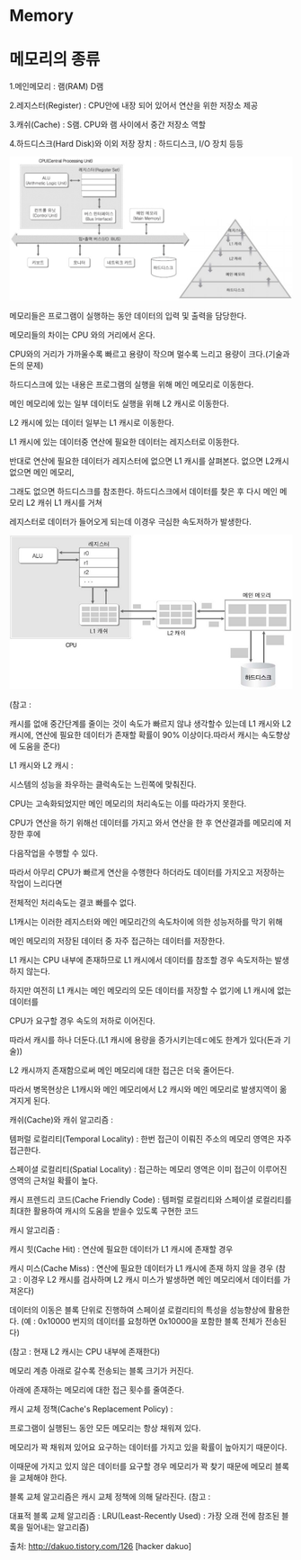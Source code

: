 # Memory

# 메모리의 종류
1.메인메모리 : 램(RAM) D램

2.레지스터(Register) : CPU안에 내장 되어 있어서 연산을 위한 저장소 제공

3.캐쉬(Cache) : S램. CPU와 램 사이에서 중간 저장소 역할

4.하드디스크(Hard Disk)와 이외 저장 장치 : 하드디스크, I/O 장치 등등


![메모리 계층](https://github.com/kichul1122/MySource/blob/master/Assets/Memory/Memory%20Hierarchy.jpg)


메모리들은 프로그램이 실행하는 동안 데이터의 입력 및 출력을 담당한다.

메모리들의 차이는 CPU 와의 거리에서 온다.

CPU와의 거리가 가까울수록 빠르고 용량이 작으며 멀수록 느리고 용량이 크다.(기술과 돈의 문제)

하드디스크에 있는 내용은 프로그램의 실행을 위해 메인 메모리로 이동한다.

메인 메모리에 있는 일부 데이터도 실행을 위해 L2 캐시로 이동한다.

L2 캐시에 있는 데이터 일부는 L1 캐시로 이동한다.

L1 캐시에 있는 데이터중 연산에 필요한 데이터는 레지스터로 이동한다.


반대로 연산에 필요한 데이터가 레지스터에 없으면 L1 캐시를 살펴본다. 없으면 L2캐시 없으면 메인 메모리,

그래도 없으면 하드디스크를 참조한다. 하드디스크에서 데이터를 찾은 후 다시 메인 메모리 L2 캐쉬 L1 캐시를 거쳐 

레지스터로 데이터가 들어오게 되는데 이경우 극심한 속도저하가 발생한다.

![메모리 관계](https://github.com/kichul1122/MySource/blob/master/Assets/Memory/Memory.jpg)

(참고 : 

캐시를 없애 중간단계를 줄이는 것이 속도가 빠르지 않냐 생각할수 있는데
L1 캐시와 L2 캐시에, 연산에 필요한 데이터가 존재할 확률이 90% 이상이다.따라서 캐시는 속도향상에 도움을 준다)



L1 캐시와 L2 캐시 :

시스템의 성능을 좌우하는 클럭속도는 느린쪽에 맞춰진다.

CPU는 고속화되었지만 메인 메모리의 처리속도는 이를 따라가지 못한다.

CPU가 연산을 하기 위해선 데이터를 가지고 와서 연산을 한 후 연산결과를 메모리에 저장한 후에

다음작업을 수행할 수 있다.

따라서 아무리 CPU가 빠르게 연산을 수행한다 하더라도 데이터를 가지오고 저장하는 작업이 느리다면

전체적인 처리속도는 결코 빠를수 없다.

L1캐시는 이러한 레지스터와 메인 메모리간의 속도차이에 의한 성능저하를 막기 위해

메인 메모리의 저장된 데이터 중 자주 접근하는 데이터를 저장한다.

L1 캐시는 CPU 내부에 존재하므로 L1 캐시에서 데이터를 참조할 경우 속도저하는 발생하지 않는다.

하지만 여전히 L1 캐시는 메인 메모리의 모든 데이터를 저장할 수 없기에 L1 캐시에 없는 데이터를 

CPU가 요구할 경우 속도의 저하로 이어진다.

따라서 캐시를 하나 더둔다.(L1 캐시에 용량을 증가시키는데ㄷ에도 한계가 있다(돈과 기술))

L2 캐시까지 존재함으로써 메인 메모리에 대한 접근은 더욱 줄어든다.

따라서 병목현상은 L1캐시와 메인 메모리에서 L2 캐시와 메인 메모리로 발생지역이 옮겨지게 된다.



캐쉬(Cache)와 캐쉬 알고리즘 :

템퍼럴 로컬리티(Temporal Locality) : 한번 접근이 이뤄진 주소의 메모리 영역은 자주 접근한다.

스페이셜 로컬리티(Spatial Locality) : 접근하는 메모리 영역은 이미 접근이 이루어진 영역의 근처일 확률이 높다.

캐시 프렌드리 코드(Cache Friendly Code) : 템퍼럴 로컬리티와 스페이셜 로컬리티를 최대한 활용하여 캐시의 도움을 받을수 있도록 구현한 코드



캐시 알고리즘 :


캐시 힛(Cache Hit) : 연산에 필요한 데이터가 L1 캐시에 존재할 경우


캐시 미스(Cache Miss) : 연산에 필요한 데이터가 L1 캐시에 존재 하지 않을 경우
(참고 : 이경우 L2 캐시를 검사하며 L2 캐시 미스가 발생하면 메인 메모리에서 데이터를 가져온다)


데이터의 이동은 블록 단위로 진행하여 스페이셜 로컬리티의 특성을 성능향상에 활용한다.
(예 : 0x10000 번지의 데이터를 요청하면 0x10000을 포함한 블록 전체가 전송된다)


(참고 : 현재 L2 캐시는 CPU 내부에 존재한다)

메모리 계층 아래로 갈수록 전송되는 블록 크기가 커진다.

아래에 존재하는 메모리에 대한 접근 횟수를 줄여준다.


캐시 교체 정책(Cache's Replacement Policy) : 

프로그램이 실행된느 동안 모든 메모리는 항상 채워져 있다.

메모리가 꽉 채워져 있어요 요구하는 데이터를 가지고 있을 확률이 높아지기 때문이다.

이때문에 가지고 있지 않은 데이터를 요구할 경우 메모리가 꽉 찾기 때문에 메모리 블록을 교체해야 한다.

블록 교체 알고리즘은 캐시 교체 정책에 의해 달라진다.
(참고 : 

대표적 블록 교체 알고리즘 : 
LRU(Least-Recently Used) : 가장 오래 전에 참조된 블록을 밀어내는 알고리즘)

출처: http://dakuo.tistory.com/126 [hacker dakuo]
